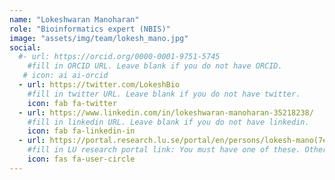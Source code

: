 ```yaml
---
name: "Lokeshwaran Manoharan"
role: "Bioinformatics expert (NBIS)"
image: "assets/img/team/lokesh_mano.jpg"
social:
  #- url: https://orcid.org/0000-0001-9751-5745
    #fill in ORCID URL. Leave blank if you do not have ORCID.
   # icon: ai ai-orcid
  - url: https://twitter.com/LokeshBio
    #fill in twitter URL. Leave blank if you do not have twitter.
    icon: fab fa-twitter
  - url: https://www.linkedin.com/in/lokeshwaran-manoharan-35218238/
    #fill in linkedin URL. Leave blank if you do not have linkedin.
    icon: fab fa-linkedin-in
  - url: https://portal.research.lu.se/portal/en/persons/lokesh-mano(7e40e301-742f-491f-8365-f64b086f27a2).html
    #fill in LU research portal link: You must have one of these. Otherwise, leave blank.
    icon: fas fa-user-circle
---
```

